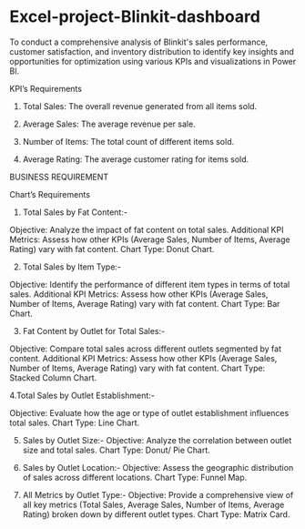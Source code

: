 # Excel-project-Blinkit-dashboard
To conduct a comprehensive analysis of Blinkit's sales performance, customer satisfaction, and inventory distribution to identify key insights and opportunities for optimization using various KPIs and visualizations in Power BI.

KPI’s Requirements

1. Total Sales: The overall revenue generated from all items sold.

2. Average Sales: The average revenue per sale.

3. Number of Items: The total count of different items sold.

4. Average Rating: The average customer rating for items sold.

BUSINESS REQUIREMENT

Chart’s Requirements

1. Total Sales by Fat Content:-

Objective: Analyze the impact of fat content on total sales.
Additional KPI Metrics: Assess how other KPIs (Average Sales, Number of Items, Average Rating) vary with fat content.
Chart Type: Donut Chart.

2. Total Sales by Item Type:-

Objective: Identify the performance of different item types in terms of total sales.
Additional KPI Metrics: Assess how other KPIs (Average Sales, Number of Items, Average Rating) vary with fat content.
Chart Type: Bar Chart.

3. Fat Content by Outlet for Total Sales:-

Objective: Compare total sales across different outlets segmented by fat content.
Additional KPI Metrics: Assess how other KPIs (Average Sales, Number of Items, Average Rating) vary with fat content.
Chart Type: Stacked Column Chart.

4.Total Sales by Outlet Establishment:-

Objective: Evaluate how the age or type of outlet establishment influences total sales.
Chart Type: Line Chart.

5. Sales by Outlet Size:-
Objective: Analyze the correlation between outlet size and total sales.
Chart Type: Donut/ Pie Chart.

6. Sales by Outlet Location:-
Objective: Assess the geographic distribution of sales across different locations.
Chart Type: Funnel Map.

7. All Metrics by Outlet Type:-
Objective: Provide a comprehensive view of all key metrics (Total Sales, Average Sales, Number of Items, Average Rating) broken down by different outlet types.
Chart Type: Matrix Card.
